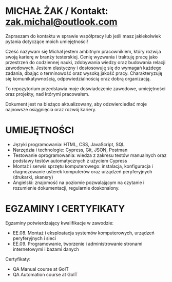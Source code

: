# MICHAŁ ŻAK / Kontakt: zak.michal@outlook.com 
Zapraszam do kontaktu w sprawie współpracy lub jeśli masz jakiekolwiek pytania dotyczące moich umiejętności!  

Cześć nazywam się Michał jestem ambitnym pracownikiem, który rozwija swoją karierę w branży testerskiej. 
Cenię wyzwania i traktuję pracę jako przestrzeń do codziennej nauki, zdobywania wiedzy oraz budowania relacji zawodowych.
Jestem elastyczny i dostosowuję się do wymagań każdego zadania, dbając o terminowość oraz wysoką jakość pracy. 
Charakteryzuję się komunikatywnością, odpowiedzialnością oraz dobrą organizacją.

To repozytorium przedstawia moje doświadczenie zawodowe, umiejętności oraz projekty, nad którymi pracowałem. 

Dokument jest na bieżąco aktualizowany, aby odzwierciedlać moje najnowsze osiągnięcia oraz rozwój kariery.


# UMIEJĘTNOŚCI 

- Języki programowania: HTML, CSS, JavaScript, SQL
- Narzędzia i technologie: Cypress, Git, JSON, Postman
- Testowanie oprogramowania: wiedza z zakresu testów manualnych oraz podstawy testów automatycznych z użyciem Cypress
- Montaż i serwis sprzętu komputerowego: instalacja, konfiguracja i diagnozowanie usterek komputerów oraz urządzeń peryferyjnych (drukarki, skanery)
- Angielski: znajomość na poziomie pozwalającym na czytanie i rozumienie dokumentacji, regularnie doskonalony.  


# EGZAMINY I CERTYFIKATY 
 
Egzaminy potwierdzający kwalifikacje w zawodzie:
-	EE.08. Montaż i eksploatacja systemów komputerowych, urządzeń peryferyjnych i sieci
-	EE.09. Programowanie, tworzenie i administrowanie stronami internetowymi i bazami danych
  
Certyfikaty:
-	QA Manual course at GoIT 
-	QA Automation course at GoIT 




